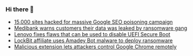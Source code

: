 ### Hi there 👋

<!--START_SECTION:feed-->
* [15,000 sites hacked for massive Google SEO poisoning campaign](https://www.bleepingcomputer.com/news/security/15-000-sites-hacked-for-massive-google-seo-poisoning-campaign/)
* [Medibank warns customers their data was leaked by ransomware gang](https://www.bleepingcomputer.com/news/security/medibank-warns-customers-their-data-was-leaked-by-ransomware-gang/)
* [Lenovo fixes flaws that can be used to disable UEFI Secure Boot](https://www.bleepingcomputer.com/news/security/lenovo-fixes-flaws-that-can-be-used-to-disable-uefi-secure-boot/)
* [LockBit affiliate uses Amadey Bot malware to deploy ransomware](https://www.bleepingcomputer.com/news/security/lockbit-affiliate-uses-amadey-bot-malware-to-deploy-ransomware/)
* [Malicious extension lets attackers control Google Chrome remotely](https://www.bleepingcomputer.com/news/security/malicious-extension-lets-attackers-control-google-chrome-remotely/)
<!--END_SECTION:feed-->

<!--
**frankenk/frankenk** is a ✨ _special_ ✨ repository because its `README.md` (this file) appears on your GitHub profile.

Here are some ideas to get you started:

- 🔭 I’m currently working on ...
- 🌱 I’m currently learning ...
- 👯 I’m looking to collaborate on ...
- 🤔 I’m looking for help with ...
- 💬 Ask me about ...
- 📫 How to reach me: ...
- 😄 Pronouns: ...
- ⚡ Fun fact: ...
-->



